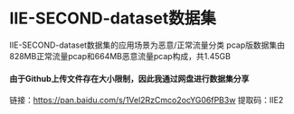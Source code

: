 # IIE-SECOND-dataset数据集

IIE-SECOND-dataset数据集的应用场景为恶意/正常流量分类
pcap版数据集由828MB正常流量pcap和664MB恶意流量pcap构成，共1.45GB

#### 由于Github上传文件存在大小限制，因此我通过网盘进行数据集分享

链接：https://pan.baidu.com/s/1Vel2RzCmco2ocYG06fPB3w 
提取码：IIE2